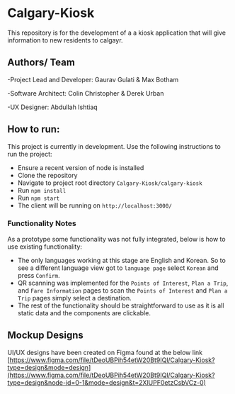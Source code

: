 # Calgary-Kiosk
This repository is for the development of a a kiosk application that will give information to new residents to calgayr.

## Authors/ Team
  -Project Lead and Developer: Gaurav Gulati & Max Botham
  
  -Software Architect: Colin Christopher & Derek Urban
  
  -UX Designer: Abdullah Ishtiaq
  

## How to run:
This project is currently in development. Use the following instructions to run the project:
- Ensure a recent version of node is installed
- Clone the repository
- Navigate to project root directory `Calgary-Kiosk/calgary-kiosk`
- Run `npm install`
- Run `npm start`
- The client will be running on `http://localhost:3000/`

### Functionality Notes
As a prototype some functionality was not fully integrated, below is how to use existing functionality:
- The only languages working at this stage are English and Korean. So to see a different language view got to `language page` select `Korean` and press `Confirm`.
- QR scanning was implemented for the `Points of Interest`, `Plan a Trip`, and `Fare Information` pages to scan the `Points of Interest` and `Plan a Trip` pages simply select a destination.
- The rest of the functionality should be straightforward to use as it is all static data and the components are clickable.

## Mockup Designs
UI/UX designs have been created on Figma found at the below link
[https://www.figma.com/file/tDeoUBPih54etW20Bt9IQl/Calgary-Kiosk?type=design&mode=design](https://www.figma.com/file/tDeoUBPih54etW20Bt9IQl/Calgary-Kiosk?type=design&node-id=0-1&mode=design&t=2XlUPF0etzCsbVCz-0)
